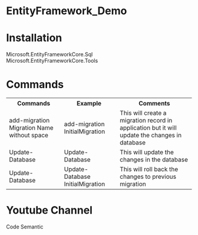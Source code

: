 # EntityFramework_Demo

<h1>Installation</h1>
<p>Microsoft.EntityFrameworkCore.Sql</br>
Microsoft.EntityFrameworkCore.Tools</p>

<h1>Commands</h1>
<table style="width:100%">
    <tr>
    <th>Commands</th>
    <th>Example</th>
    <th>Comments</th>
    </tr>
  <tr>
    <td>add-migration Migration Name without space</td>
    <td>add-migration InitialMigration</td>
    <td>This will create a migration record in application but it will update the changes in database</td>
  </tr>
   <tr>
    <td>Update-Database</td>
    <td>Update-Database</td>
    <td>This will update the changes in the database</td>
  </tr>
   <tr>
    <td>Update-Database <Migration Name without space></td>
    <td>Update-Database InitialMigration</td>
    <td>This will roll back the changes to previous migration</td>
  </tr>
</table>

<h1>Youtube Channel</h1>
<p>Code Semantic</p>
